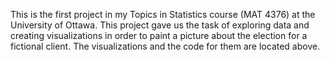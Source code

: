 This is the first project in my Topics in Statistics course (MAT 4376) at the University of Ottawa. This project gave us the task of exploring data and creating visualizations in order to paint a picture about the election for a fictional client. 
The visualizations and the code for them are located above.
